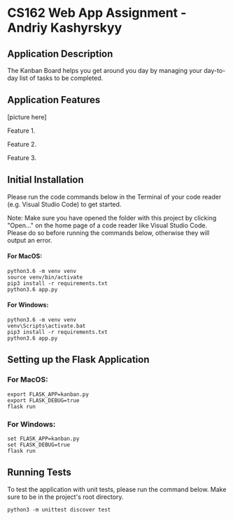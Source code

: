 # CS162 Web App Assignment - Andriy Kashyrskyy

## Application Description

The Kanban Board helps you get around you day by managing your day-to-day list of tasks to be completed. 

## Application Features

[picture here]

Feature 1.

Feature 2.

Feature 3.

## Initial Installation
Please run the code commands below in the Terminal of your code reader (e.g. Visual Studio Code) to get started. 

Note: Make sure you have opened the folder with this project by clicking "Open..." on the home page of a code reader like Visual Studio Code. Please do so before running the commands below, otherwise they will output an error.

#### For MacOS:
```
python3.6 -m venv venv
source venv/bin/activate
pip3 install -r requirements.txt
python3.6 app.py
```

#### For Windows:
```
python3.6 -m venv venv
venv\Scripts\activate.bat
pip3 install -r requirements.txt
python3.6 app.py
```

## Setting up the Flask Application

### For MacOS:
```
export FLASK_APP=kanban.py
export FLASK_DEBUG=true
flask run
```
### For Windows:
```
set FLASK_APP=kanban.py
set FLASK_DEBUG=true
flask run
```

## Running Tests
To test the application with unit tests, please run the command below. Make sure to be in the project's root directory.

```
python3 -m unittest discover test
```
